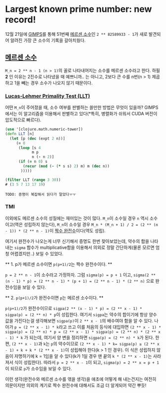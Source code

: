 # Largest known prime number: new record!

12월 21일에 [GIMPS][]를 통해 51번째 [메르센 소수][mersenne_prime]인 `2 ** 82589933 - 1`가 새로 발견되어 알려진 가장 큰 소수의 기록을 갈아치웠다.

## [메르센 소수][mersenne_prime]

`M_n = 2 ** n - 1 (n > 1)`의 꼴로 나타내어지는 소수를 메르센 소수라고 한다.
하필 **2** 인 이유는 2진수로 나타냈을 때 예쁘니까.. 는 아니고, 2보다 큰 수를 n번(n > 1) 제곱하고 1을 빼는 경우 소수가 나오지 않기 때문이다.

### [Lucas-Lehmer Primality Test (LLT)][LLT]

어떤 `M_n`이 주어졌을 때, 소수 여부를 판별하는 쓸만한 방법은 무엇이 있을까?
GIMPS에서는 이 알고리즘을 이용해서 판별하고 있다(*특히, 병렬화가 쉬워서 CUDA 버전이 압도적으로 빠르다).

```clojure
(use '[clojure.math.numeric-tower])
(defn LLT [n]
  (let [p (dec (expt 2 n))]
     (= 0
      (loop [s 4
            m p
            n (- n 2)]
      (if (= n 0) s
        (recur (mod (- (* s s) 2) m) m (dec n))
       )))))

(filter LLT (range 3 30))
# (3 5 7 13 17 19)
```

`TODO: 증명이 복잡해서 읽다가 말았다ㅜㅜ`

### TMI

이외에도 메르센 소수의 성질에는 재미있는 것이 많다.
`M_n`이 소수일 경우 `n` 역시 소수이고(역은 성립하지 않는다),
`M_n`이 소수일 경우 `M_n * (M_n + 1) / 2 = (2 ** (n - 1)) * (2 ** n - 1)`이 [짝수 완전수][perfect_number]이다(역도 성립).

여기서 완전수가 나오는게 너무 신기해서 증명도 한번 찾아보았는데,
약수의 합을 나타내는 `sigma` 함수가 multiplicative함을 이용해서 의외로 정말 간단하게(물론 모르면 엄청 어렵겠지만..)
보일 수 있었다.

** 1. p가 메르센 소수이면 `p(p+1)/2`는 짝수 완전수이다. **

`p = 2 ** n - 1`이 소수라고 가정하자.
그럼 `sigma(p) = p + 1` 이고, `sigma(2 ** (n - 1) * p) = (2 ** n - 1) * (p + 1) = (2 ** n - 1) * (2 ** n)` 으로
완전수임을 보일 수 있다.

** 2. `p(p+1)/2`가 완전수이면 `p`는 메르센 소수이다. **

`p(p+1)/2`가 완전수이므로 `sigpa(2 ** (x - 1) * p) = (2 ** x - 1) * sigpa(p) = (2 ** n) * p`이 성립한다.
여기서 `sigpa`는 약수의 합이기에 항상 양수 값을 가진다는걸 생각해보면
`sigpa(p)`이 `2 ** x - 1`의 배수여야 함을 알 수 있다.
나아가 `p = (2 ** x - 1) * k`라고 쓰고 이를 처음의 등식에 대입하면
`(2 ** x - 1) * sigpa(p) = (2 ** n) * p = (2 ** x - 1) * sigpa(p) = (2 ** n) * (2 ** x - 1) * k`
가 되는데, 여기서 양 변을 정리하면 `sigpa(p) = (2 ** n) * k`가 된다.
한편, `(2 ** x - 1)`과 `k`는 `p`의 약수이므로 `(2 ** x - 1) * k= sigpa(p) ≥ (2 ** x - 1) + k + k * (2 ** x - 1)`이 성립해야 한다(k > 1 인 경우). 이 식은 성립하지 않음이 자명하기에 k = 1임을 알 수 있다(k가 1일 경우 맨 끝의 `k * (2 ** x - 1)`는 사라져서 식이 성립한다). 따라서 `p = 2 ** x - 1`이 되고, `sigma(p) = 2 ** x = p + 1`이 되므로 `p`가 소수임을 보일 수 있다.

이런 생각(완전수와 메르센 소수를 엮을 생각)을 애초에 어떻게 해 내는건지는 여전히 의문이지만
의외의 계기로 짝수 완전수에 대해서도 조금 더 알게되어 약간 뿌듯!

[GIMPS]: https://ko.wikipedia.org/wiki/GIMPS
[mersenne_prime]: https://ko.wikipedia.org/wiki/%EB%A9%94%EB%A5%B4%EC%84%BC_%EC%86%8C%EC%88%98
[LLT]: https://ko.wikipedia.org/wiki/%EB%A4%BC%EC%B9%B4-%EB%A0%88%EB%A8%B8_%EC%86%8C%EC%88%98%ED%8C%90%EB%B3%84%EB%B2%95
[perfect_number]: https://ko.wikipedia.org/wiki/%EC%99%84%EC%A0%84%EC%88%98

